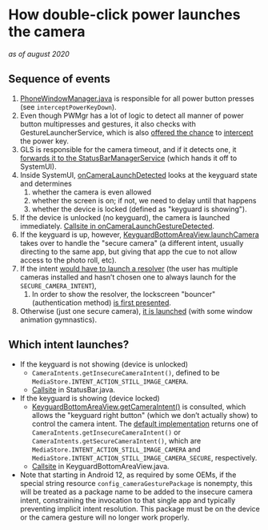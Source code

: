 # How double-click power launches the camera

_as of august 2020_


## Sequence of events



1. [PhoneWindowManager.java](/services/core/java/com/android/server/policy/PhoneWindowManager.java) is responsible for all power button presses (see `interceptPowerKeyDown`). 
2. Even though PWMgr has a lot of logic to detect all manner of power button multipresses and gestures, it also checks with GestureLauncherService, which is also [offered the chance](/services/core/java/com/android/server/policy/PhoneWindowManager.java#943) to [intercept](/services/core/java/com/android/server/GestureLauncherService.java#358) the power key.
3. GLS is responsible for the camera timeout, and if it detects one, it [forwards it to the StatusBarManagerService](/services/core/java/com/android/server/GestureLauncherService.java#475) (which hands it off to SystemUI).
4. Inside SystemUI, [onCameraLaunchDetected](/packages/SystemUI/src/com/android/systemui/statusbar/phone/StatusBar.java#3927) looks at the keyguard state and determines 
    1. whether the camera is even allowed 
    2. whether the screen is on; if not, we need to delay until that happens
    3. whether the device is locked (defined as "keyguard is showing").
5. If the device is unlocked (no keyguard), the camera is launched immediately. [Callsite in onCameraLaunchGestureDetected](/packages/SystemUI/src/com/android/systemui/statusbar/phone/StatusBar.java#4047).
6. If the keyguard is up, however, [KeyguardBottomAreaView.launchCamera](/packages/SystemUI/src/com/android/systemui/statusbar/phone/KeyguardBottomAreaView.java#477) takes over to handle the "secure camera" (a different intent, usually directing to the same app, but giving that app the cue to not allow access to the photo roll, etc).
7. If the intent [would have to launch a resolver](/packages/SystemUI/src/com/android/systemui/statusbar/phone/KeyguardBottomAreaView.java#480) (the user has multiple cameras installed and hasn’t chosen one to always launch for the `SECURE_CAMERA_INTENT`),
    1. In order to show the resolver, the lockscreen "bouncer" (authentication method) [is first presented](/packages/SystemUI/src/com/android/systemui/statusbar/phone/KeyguardBottomAreaView.java#523).
8. Otherwise (just one secure camera), [it is launched](/packages/SystemUI/src/com/android/systemui/statusbar/phone/KeyguardBottomAreaView.java#501) (with some window animation gymnastics).


## Which intent launches?



*   If the keyguard is not showing (device is unlocked)
    *   `CameraIntents.getInsecureCameraIntent()`, defined to be `MediaStore.INTENT_ACTION_STILL_IMAGE_CAMERA`. 
    *   [Callsite](/packages/SystemUI/src/com/android/systemui/statusbar/phone/StatusBar.java#3950) in StatusBar.java.
*   If the keyguard is showing (device locked)
    *   [KeyguardBottomAreaView.getCameraIntent()](/packages/SystemUI/src/com/android/systemui/statusbar/phone/KeyguardBottomAreaView.java#366) is consulted, which allows the "keyguard right button" (which we don’t actually show) to control the camera intent. The [default implementation](/packages/SystemUI/src/com/android/systemui/statusbar/phone/KeyguardBottomAreaView.java#831) returns one of `CameraIntents.getInsecureCameraIntent()` or `CameraIntents.getSecureCameraIntent()`, which are `MediaStore.INTENT_ACTION_STILL_IMAGE_CAMERA` and `MediaStore.INTENT_ACTION_STILL_IMAGE_CAMERA_SECURE`, respectively. 
    *   [Callsite](/packages/SystemUI/src/com/android/systemui/statusbar/phone/KeyguardBottomAreaView.java#523) in KeyguardBottomAreaView.java.
*   Note that starting in Android 12, as required by some OEMs, if the special string resource `config_cameraGesturePackage` is nonempty, this will be treated as a package name to be added to the insecure camera intent, constraining the invocation to that single app and typically preventing implicit intent resolution. This package must be on the device or the camera gesture will no longer work properly.